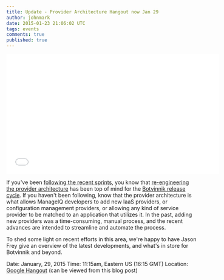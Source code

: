 ```yaml
---
title: Update - Provider Architecture Hangout now Jan 29
author: johnmark
date: 2015-01-23 21:06:02 UTC
tags: events
comments: true
published: true
---
```


<iframe width="560" height="315" src="//www.youtube.com/embed/Us_kYWufwlg" frameborder="0" allowfullscreen></iframe>

If you've been [following the recent sprints](https://github.com/ManageIQ/manageiq/milestones?state=closed), you know that [re-engineering the provider architecture](https://github.com/ManageIQ/manageiq/issues/1272) has been top of mind for the [Botvinnik release cycle](https://github.com/ManageIQ/manageiq/milestones/Roadmap). If you haven't been following, know that the provider architecture is what allows ManageIQ developers to add new IaaS providers, or configuration management providers, or allowing any kind of service provider to be matched to an application that utilizes it. In the past, adding new providers was a time-consuming, manual process, and the recent advances are intended to streamline and automate the process. 

To shed some light on recent efforts in this area, we're happy to have Jason Frey give an overview of the latest developments, and what's in store for Botvinnik and beyond. 

Date: January, 29, 2015
Time: 11:15am, Eastern US (16:15 GMT)
Location: [Google Hangout](https://plus.google.com/events/cdcn39jq33hckv7uelh3ktihne4) (can be viewed from this blog post)